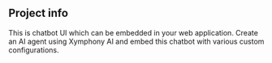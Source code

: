 ## Project info

This is chatbot UI which can be embedded in your web application.
Create an AI agent using Xymphony AI and embed this chatbot with various custom configurations.
